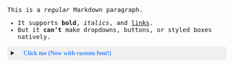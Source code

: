 This is a *regular* Markdown paragraph.  
- It supports **bold**, *italics*, and [links](https://MyHomeschool.ca).  
- But it **can’t** make dropdowns, buttons, or styled boxes natively.



<!DOCTYPE html>
<style>
  @import url('https://fonts.googleapis.com/css2?family=Roboto+Mono:wght@400;700&family=Pacifico&display=swap');
  /* Apply fonts */
  body {
    font-family: 'Roboto Mono', monospace; /* Default font */
  }
  .custom-font {
    font-family: 'Pacifico', cursive; /* Fun font for special elements */
    color: #3a86ff;
  }
</style>

<details>
<summary style="background: #f0f0f0; padding: 8px; cursor: pointer; border-radius: 4px; font-family: 'Pacifico', cursive;">
  🔽 <strong class="custom-font">Click me (Now with custom font!)</strong>
</summary>
<div style="border: 1px solid #ddd; padding: 10px; margin-top: 8px; border-radius: 4px;">
  <p class="custom-font">This text uses a playful cursive font!</p>
  <button onclick="alert('Fonts + buttons? Markdown could never.')" 
          style="font-family: 'Roboto Mono', monospace;">
    Try Me (Monospace Button)
  </button>
</div>
</details>
